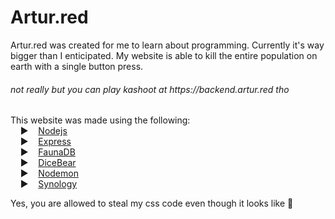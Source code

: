 <h1>Artur.red</h1>

Artur.red was created for me to learn about programming. Currently it's way bigger than I enticipated.
My website is able to kill the entire population on earth with a single button press.

<h6>not really but you can play kashoot at https://backend.artur.red tho</h6>

This website was made using the following:<br />
&nbsp;&nbsp;&nbsp;&nbsp;▶︎&nbsp;&nbsp;&nbsp;&nbsp;<a href="https://nodejs.org/en/">Nodejs</a><br />
&nbsp;&nbsp;&nbsp;&nbsp;▶︎&nbsp;&nbsp;&nbsp;&nbsp;<a href="https://expressjs.com/">Express</a><br />
&nbsp;&nbsp;&nbsp;&nbsp;▶︎&nbsp;&nbsp;&nbsp;&nbsp;<a href="https://fauna.com/">FaunaDB</a><br />
&nbsp;&nbsp;&nbsp;&nbsp;▶︎&nbsp;&nbsp;&nbsp;&nbsp;<a href="https://avatars.dicebear.com/">DiceBear</a><br />
&nbsp;&nbsp;&nbsp;&nbsp;▶︎&nbsp;&nbsp;&nbsp;&nbsp;<a href="https://www.npmjs.com/package/nodemon">Nodemon</a><br />
&nbsp;&nbsp;&nbsp;&nbsp;▶︎&nbsp;&nbsp;&nbsp;&nbsp;<a href="https://www.synology.com">Synology</a><br />

  
 Yes, you are allowed to steal my css code even though it looks like 💩
